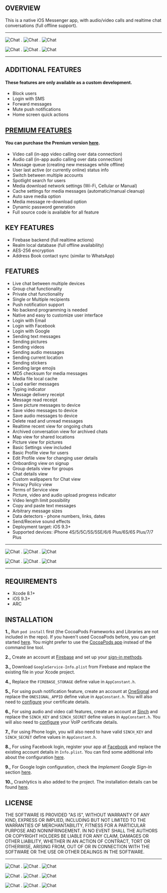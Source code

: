 ## OVERVIEW

This is a native iOS Messenger app, with audio/video calls and realtime chat conversations (full offline support).

---

![Chat](http://relatedcode.com/screen280/chat5.png)
.
![Chat](http://relatedcode.com/screen280/call2.png)
.
![Chat](http://relatedcode.com/screen280/chats2.png)

![Chat](http://relatedcode.com/screen280/settings2.png)
.
![Chat](http://relatedcode.com/screen280/calls1.png)
.
![Chat](http://relatedcode.com/screen280/chat1.png)

---

## ADDITIONAL FEATURES
#### These features are only available as a custom development.

- Block users
- Login with SMS
- Forward messages
- Mute push notifications
- Home screen quick actions

## [PREMIUM FEATURES](http://relatedcode.com/premium)
#### You can purchase the Premium version [here](http://relatedcode.com/premium).

- Video call (in-app video calling over data connection)
- Audio call (in-app audio calling over data connection)
- Message queue (creating new messages while offline)
- User last active (or currently online) status info
- Switch between multiple accounts
- Spotlight search for users
- Media download network settings (Wi-Fi, Cellular or Manual)
- Cache settings for media messages (automatic/manual cleanup)
- Auto save media option
- Media message re-download option
- Dynamic password generation
- Full source code is available for all feature

## KEY FEATURES

- Firebase backend (full realtime actions)
- Realm local database (full offline availability)
- AES-256 encryption
- Address Book contact sync (similar to WhatsApp)

## FEATURES

- Live chat between multiple devices
- Group chat functionality
- Private chat functionality
- Single or Multiple recipients
- Push notification support
- No backend programming is needed
- Native and easy to customize user interface
- Login with Email
- Login with Facebook
- Login with Google
- Sending text messages
- Sending pictures
- Sending videos
- Sending audio messages
- Sending current location
- Sending stickers
- Sending large emojis
- MD5 checksum for media messages
- Media file local cache
- Load earlier messages
- Typing indicator
- Message delivery receipt
- Message read receipt
- Save picture messages to device
- Save video messages to device
- Save audio messages to device
- Delete read and unread messages
- Realtime recent view for ongoing chats
- Archived conversation view for archived chats
- Map view for shared locations
- Picture view for pictures
- Basic Settings view included
- Basic Profile view for users
- Edit Profile view for changing user details
- Onboarding view on signup
- Group details view for groups
- Chat details view
- Custom wallpapers for Chat view
- Privacy Policy view
- Terms of Service view
- Picture, video and audio upload progress indicator
- Video length limit possibility
- Copy and paste text messages
- Arbitrary message sizes
- Data detectors - phone numbers, links, dates
- Send/Receive sound effects
- Deployment target: iOS 9.3+
- Supported devices: iPhone 4S/5/5C/5S/5SE/6/6 Plus/6S/6S Plus/7/7 Plus

---

![Chat](http://relatedcode.com/screen280/groups1.png)
.
![Chat](http://relatedcode.com/screen280/settings_switch.png)
.
![Chat](http://relatedcode.com/screen280/chat3.png)

![Chat](http://relatedcode.com/screen280/settings_cache1.png)
.
![Chat](http://relatedcode.com/screen280/chat7.png)
.
![Chat](http://relatedcode.com/screen280/settings_archive2.png)

---

## REQUIREMENTS

- Xcode 8.1+
- iOS 9.3+
- ARC

## INSTALLATION

**1.,** Run `pod install` first (the CocoaPods Frameworks and Libraries are not included in the repo). If you haven't used CocoaPods before, you can get started [here](https://guides.cocoapods.org/using/getting-started.html). You might prefer to use the [CocoaPods app](https://cocoapods.org/app) instead of the command line tool.

**2.,** Create an account at [Firebase](https://firebase.google.com) and set up your [sign-in methods](https://firebase.google.com/docs/auth).

**3.,** Download `GoogleService-Info.plist` from Firebase and replace the existing file in your Xcode project.

**4.,** Replace the `FIREBASE_STORAGE` define value in `AppConstant.h`.

**5.,** For using push notification feature, create an account at [OneSignal](https://onesignal.com) and replace the `ONESIGNAL_APPID` define value in `AppConstant.h`. You will also need to [configure](https://documentation.onesignal.com/docs/generating-an-ios-push-certificate) your certificate details.

**6.,** For using audio and video call features, create an account at [Sinch](https://www.sinch.com) and replace the `SINCH_KEY` and `SINCH_SECRET` define values in `AppConstant.h`. You will also need to [configure](https://www.sinch.com/tutorials/ios8-apps-and-pushkit) your VoIP certificate details.

**7.,** For using Phone login, you will also need to have valid `SINCH_KEY` and `SINCH_SECRET` define values in `AppConstant.h`.

**8.,** For using Facebook login, register your app at [Facebook](https://developers.facebook.com/apps) and replace the existing account details in `Info.plist`. You can find some additional info about the configuration [here](https://developers.facebook.com/docs/ios/getting-started#xcode).

**9.,** For Google login configuration, check the *Implement Google Sign-In* section [here](https://firebase.google.com/docs/auth/ios/google-signin#2_implement_google_sign-in).

**10.,** Crashlytics is also added to the project. The installation details can be found [here](https://fabric.io/kits/ios/crashlytics/install). 


## LICENSE

THE SOFTWARE IS PROVIDED "AS IS", WITHOUT WARRANTY OF ANY KIND, EXPRESS OR
IMPLIED, INCLUDING BUT NOT LIMITED TO THE WARRANTIES OF MERCHANTABILITY,
FITNESS FOR A PARTICULAR PURPOSE AND NONINFRINGEMENT. IN NO EVENT SHALL THE
AUTHORS OR COPYRIGHT HOLDERS BE LIABLE FOR ANY CLAIM, DAMAGES OR OTHER
LIABILITY, WHETHER IN AN ACTION OF CONTRACT, TORT OR OTHERWISE, ARISING FROM,
OUT OF OR IN CONNECTION WITH THE SOFTWARE OR THE USE OR OTHER DEALINGS IN
THE SOFTWARE.

---

![Chat](http://relatedcode.com/screen280/people1.png)
.
![Chat](http://relatedcode.com/screen280/call1.png)
.
![Chat](http://relatedcode.com/screen280/settings1.png)

![Chat](http://relatedcode.com/screen280/groups2.png)
.
![Chat](http://relatedcode.com/screen280/chat4.png)
.
![Chat](http://relatedcode.com/screen280/profile1.png)

![Chat](http://relatedcode.com/screen280/settings_status1.png)
.
![Chat](http://relatedcode.com/screen280/call3.png)
.
![Chat](http://relatedcode.com/screen280/chat2.png)

